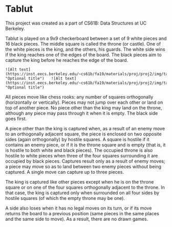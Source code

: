 # Tablut
This project was created as a part of CS61B: Data Structures at UC Berkeley.


Tablut is played on a 9x9 checkerboard between a set of 9 white pieces and 16 black pieces. The middle square is called the throne (or castle). 
One of the white pieces is the king, and the others, his guards. The white side wins if the king reaches one of the edges of the board. 
The black pieces aim to capture the king before he reaches the edge of the board.


    ![Alt text](https://inst.eecs.berkeley.edu/~cs61b/fa19/materials/proj/proj2/img/tablut1.png "Optional title")   ![Alt text](https://inst.eecs.berkeley.edu/~cs61b/fa19/materials/proj/proj2/img/tablut2.png "Optional title")


All pieces move like chess rooks: any number of squares orthogonally (horizontally or vertically). 
Pieces may not jump over each other or land on top of another piece. No piece other than the king may land on the throne, 
although any piece may pass through it when it is empty. The black side goes first.

A piece other than the king is captured when, as a result of an enemy move to an orthogonally adjacent square, 
the piece is enclosed on two opposite sides (again orthogonally) by hostile squares. A square is hostile if it contains an enemy piece, 
or if it is the throne square and is empty (that is, it is hostile to both white and black pieces). 
The occupied throne is also hostile to white pieces when three of the four squares surrounding it are occupied by black pieces. 
Captures result only as a result of enemy moves; a piece may move so as to land between two enemy pieces without being captured. 
A single move can capture up to three pieces.

The king is captured like other pieces except when he is on the throne square or on one of the four squares orthogonally adjacent to the throne. 
In that case, the king is captured only when surrounded on all four sides by hostile squares (of which the empty throne may be one).

A side also loses when it has no legal moves on its turn, or if its move returns the board to a previous position (same pieces in the same places and the same side to move). As a result, there are no drawn games.
